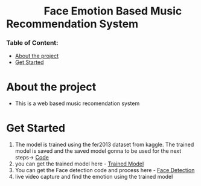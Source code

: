 # &nbsp;&nbsp;&nbsp;&nbsp;&nbsp;&nbsp;&nbsp;&nbsp;&nbsp;&nbsp;&nbsp;&nbsp;&nbsp;&nbsp;    Face Emotion Based Music Recommendation System

### Table of Content:
-	[About the project](#about-the-project) 
-	[Get Started](#get-started) 


# About the project
- This is a web based music recomendation system

# Get Started
1) The model is trained using the fer2013 dataset from kaggle. The trained model is saved and the saved model gonna to be used for the next steps-> [Code](https://github.com/pavi-ninjaac/DeepLearningProjects/blob/main/Face_Emotion_Recognision/FER_VGG.ipynb)
2) you can get the trained model here - [Trained Model](https://drive.google.com/file/d/1-6O9vR9qvU18h7WEToyqMHXO2U_zleri/view?usp=sharing)
3) You can get the Face detection code and process here - [Face Detection](https://github.com/pavi-ninjaac/DeepLearningProjects/tree/main/Face_Detection_TrainedModel)
4) live video capture and find the emotion using the trained model 
